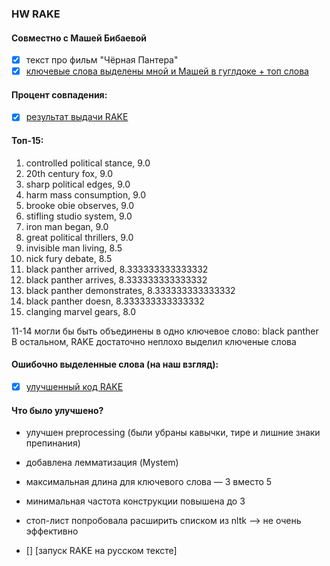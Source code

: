 ### HW RAKE
#### Совместно с Машей Бибаевой
- [x] текст про фильм "Чёрная Пантера"
- [x] [ключевые слова выделены мной и Машей в гуглдоке + топ слова](https://github.com/kartozia/nlp_Kartozia/blob/master/4th/RAKE/panther_keywords.txt)

#### Процент совпадения: 

- [x] [результат выдачи RAKE](./panther_keywords.txt)

#### Топ-15:
1. controlled political stance, 9.0
2. 20th century fox, 9.0
3. sharp political edges, 9.0
4. harm mass consumption, 9.0
5. brooke obie observes, 9.0
6. stifling studio system, 9.0
7. iron man began, 9.0
8. great political thrillers, 9.0
9. invisible man living, 8.5
10. nick fury debate, 8.5
11. black panther arrived, 8.333333333333332
12. black panther arrives, 8.333333333333332
13. black panther demonstrates, 8.333333333333332
14. black panther doesn, 8.333333333333332
15. clanging marvel gears, 8.0

11-14 могли бы быть объединены в одно ключевое слово: black panther
В остальном, RAKE достаточно неплохо выделил ключеные слова

#### Ошибочно выделенные слова (на наш взгляд): 

- [x] [улучшенный код RAKE](./rake.py)

#### Что было улучшено?
 - улучшен preprocessing (были убраны кавычки, тире и лишние знаки препинания)
 - добавлена лемматизация (Mystem)
 - максимальная длина для ключевого слова — 3 вместо 5
 - минимальная частота конструкции повышена до 3
 - стоп-лист попробовала расширить списком из nltk —> не очень эффективно
 
- [] [запуск RAKE на русском тексте]
